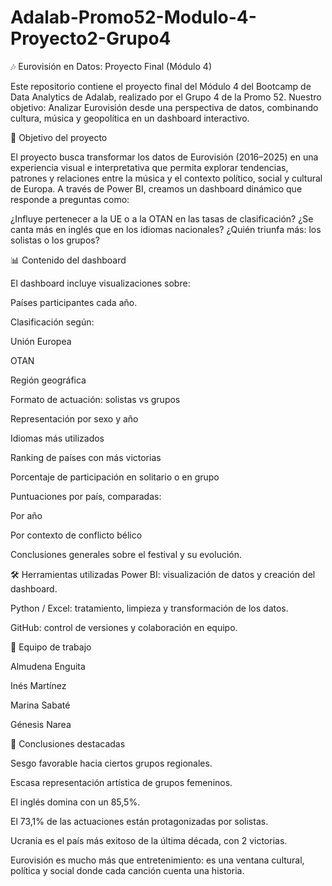 # Adalab-Promo52-Modulo-4-Proyecto2-Grupo4


🎶 Eurovisión en Datos: Proyecto Final (Módulo 4)


Este repositorio contiene el proyecto final del Módulo 4 del Bootcamp de Data Analytics de Adalab, realizado por el Grupo 4 de la Promo 52.
Nuestro objetivo: Analizar Eurovisión desde una perspectiva de datos, combinando cultura, música y geopolítica en un dashboard interactivo.


🎯 Objetivo del proyecto

El proyecto busca transformar los datos de Eurovisión (2016–2025) en una experiencia visual e interpretativa que permita explorar tendencias, patrones y relaciones entre la música y el contexto político, social y cultural de Europa.
A través de Power BI, creamos un dashboard dinámico que responde a preguntas como:

¿Influye pertenecer a la UE o a la OTAN en las tasas de clasificación?
¿Se canta más en inglés que en los idiomas nacionales?
¿Quién triunfa más: los solistas o los grupos?


📊 Contenido del dashboard

El dashboard incluye visualizaciones sobre:

Países participantes cada año.

Clasificación según:

Unión Europea

OTAN

Región geográfica

Formato de actuación: solistas vs grupos

Representación por sexo y año

Idiomas más utilizados

Ranking de países con más victorias

Porcentaje de participación en solitario o en grupo

Puntuaciones por país, comparadas:

Por año

Por contexto de conflicto bélico

Conclusiones generales sobre el festival y su evolución.


🛠️ Herramientas utilizadas
Power BI: visualización de datos y creación del dashboard.

Python / Excel: tratamiento, limpieza y transformación de los datos.

GitHub: control de versiones y colaboración en equipo.


👥 Equipo de trabajo 

Almudena Enguita

Inés Martínez

Marina Sabaté

Génesis Narea


📌 Conclusiones destacadas

Sesgo favorable hacia ciertos grupos regionales.

Escasa representación artística de grupos femeninos.

El inglés domina con un 85,5%.

El 73,1% de las actuaciones están protagonizadas por solistas.

Ucrania es el país más exitoso de la última década, con 2 victorias.

Eurovisión es mucho más que entretenimiento: es una ventana cultural, política y social donde cada canción cuenta una historia.

